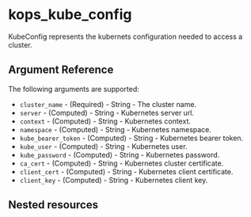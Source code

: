 # kops_kube_config

KubeConfig represents the kubernets configuration needed to access a cluster.

## Argument Reference

The following arguments are supported:
- `cluster_name` - (Required) - String - The cluster name.
- `server` - (Computed) - String - Kubernetes server url.
- `context` - (Computed) - String - Kubernetes context.
- `namespace` - (Computed) - String - Kubernetes namespace.
- `kube_bearer_token` - (Computed) - String - Kubernetes bearer token.
- `kube_user` - (Computed) - String - Kubernetes user.
- `kube_password` - (Computed) - String - Kubernetes password.
- `ca_cert` - (Computed) - String - Kubernetes cluster certificate.
- `client_cert` - (Computed) - String - Kubernetes client certificate.
- `client_key` - (Computed) - String - Kubernetes client key.

## Nested resources

